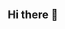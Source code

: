 ## Hi there 👋

<!--
**zzzer1/zzzer1** is a ✨ _special_ ✨ repository because its `README.md` (this file) appears on your GitHub profile.

Here are some ideas to get you started:

- 🔭 I’m currently working on LLM applications
- 🌱 I’m currently learning application about LLM/Multimodal Large Model 
- 📫 How to reach me: 2065560148@qq.com
-->
